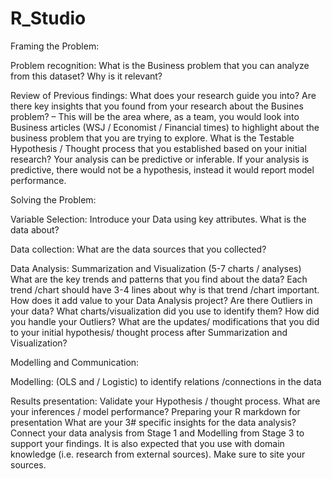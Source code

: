 # R_Studio

Framing the Problem:

Problem recognition:
What is the Business problem that you can analyze from this dataset? Why is it relevant?

Review of Previous findings:
What does your research guide you into? Are there key insights that you found from your research about the Busines problem? – This will be the area where, as a team, you would look into Business articles (WSJ / Economist / Financial times) to highlight about the business problem that you are trying to explore.
What is the Testable Hypothesis / Thought process that you established based on your initial research? Your analysis can be predictive or inferable. If your analysis is predictive, there would not be a hypothesis, instead it would report model performance.



Solving the Problem:

Variable Selection: Introduce your Data using key attributes. What is the data about?

Data collection: What are the data sources that you collected?

Data Analysis: Summarization and Visualization (5-7 charts / analyses)
What are the key trends and patterns that you find about the data? Each trend /chart should have 3-4 lines about why is that trend /chart important. How does it add value to your Data Analysis project?
Are there Outliers in your data? What charts/visualization did you use to identify them? How did you handle your Outliers?
What are the updates/ modifications that you did to your initial hypothesis/ thought process after Summarization and Visualization?



Modelling and Communication:

Modelling: (OLS and / Logistic) to identify relations /connections in the data

Results presentation:
Validate your Hypothesis / thought process. What are your inferences / model performance?
Preparing your R markdown for presentation
What are your 3# specific insights for the data analysis? Connect your data analysis from Stage 1 and Modelling from Stage 3 to support your findings. It is also expected that you use with domain knowledge (i.e. research from external sources). Make sure to site your sources.
